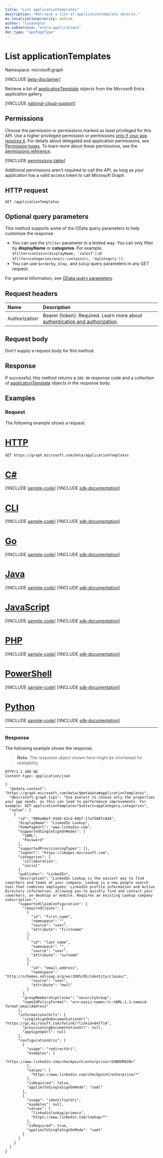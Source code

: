 ```yaml
---
title: "List applicationTemplates"
description: "Retrieve a list of applicationtemplate objects."
ms.localizationpriority: medium
author: "luleonpla"
ms.subservice: "entra-applications"
doc_type: "apiPageType"
---
```


# List applicationTemplates

Namespace: microsoft.graph

[!INCLUDE [beta-disclaimer](../../includes/beta-disclaimer.md)]

Retrieve a list of [applicationTemplate](../resources/applicationtemplate.md) objects from the Microsoft Entra application gallery.

[!INCLUDE [national-cloud-support](../../includes/all-clouds.md)]

## Permissions

Choose the permission or permissions marked as least privileged for this API. Use a higher privileged permission or permissions [only if your app requires it](/graph/permissions-overview#best-practices-for-using-microsoft-graph-permissions). For details about delegated and application permissions, see [Permission types](/graph/permissions-overview#permission-types). To learn more about these permissions, see the [permissions reference](/graph/permissions-reference).

<!-- {
  "blockType": "permissions",
  "name": "applicationtemplate-list-permissions"
}
-->
[!INCLUDE [permissions-table](../includes/permissions/applicationtemplate-list-permissions.md)]

Additional permissions aren't required to call this API, as long as your application has a valid access token to call Microsoft Graph.

## HTTP request

<!-- { "blockType": "ignored" } -->

```http
GET /applicationTemplates
```

## Optional query parameters

This method supports some of the OData query parameters to help customize the response. 

- You can use the `$filter` parameter in a limited way. You can only filter by **displayName** or **categories**. For example,  `$filter=contains(displayName, 'salesf')` or `$filter=categories/any(c:contains(c, 'myCategory'))`.
- You can use `$orderby`, `$top,` and `$skip` query parameters in any GET request.

For general information, see [OData query parameters](/graph/query-parameters).

## Request headers

| Name      |Description|
|:----------|:----------|
| Authorization | Bearer {token}. Required. Learn more about [authentication and authorization](/graph/auth/auth-concepts).|

## Request body

Don't supply a request body for this method.

## Response

If successful, this method returns a `200 OK` response code and a collection of [applicationTemplate](../resources/applicationtemplate.md) objects in the response body.

## Examples

### Request

The following example shows a request.

# [HTTP](#tab/http)
<!-- {
  "blockType": "request",
  "name": "get_applicationtemplates"
}-->

```msgraph-interactive
GET https://graph.microsoft.com/beta/applicationTemplates
```

# [C#](#tab/csharp)
[!INCLUDE [sample-code](../includes/snippets/csharp/get-applicationtemplates-csharp-snippets.md)]
[!INCLUDE [sdk-documentation](../includes/snippets/snippets-sdk-documentation-link.md)]

# [CLI](#tab/cli)
[!INCLUDE [sample-code](../includes/snippets/cli/get-applicationtemplates-cli-snippets.md)]
[!INCLUDE [sdk-documentation](../includes/snippets/snippets-sdk-documentation-link.md)]

# [Go](#tab/go)
[!INCLUDE [sample-code](../includes/snippets/go/get-applicationtemplates-go-snippets.md)]
[!INCLUDE [sdk-documentation](../includes/snippets/snippets-sdk-documentation-link.md)]

# [Java](#tab/java)
[!INCLUDE [sample-code](../includes/snippets/java/get-applicationtemplates-java-snippets.md)]
[!INCLUDE [sdk-documentation](../includes/snippets/snippets-sdk-documentation-link.md)]

# [JavaScript](#tab/javascript)
[!INCLUDE [sample-code](../includes/snippets/javascript/get-applicationtemplates-javascript-snippets.md)]
[!INCLUDE [sdk-documentation](../includes/snippets/snippets-sdk-documentation-link.md)]

# [PHP](#tab/php)
[!INCLUDE [sample-code](../includes/snippets/php/get-applicationtemplates-php-snippets.md)]
[!INCLUDE [sdk-documentation](../includes/snippets/snippets-sdk-documentation-link.md)]

# [PowerShell](#tab/powershell)
[!INCLUDE [sample-code](../includes/snippets/powershell/get-applicationtemplates-powershell-snippets.md)]
[!INCLUDE [sdk-documentation](../includes/snippets/snippets-sdk-documentation-link.md)]

# [Python](#tab/python)
[!INCLUDE [sample-code](../includes/snippets/python/get-applicationtemplates-python-snippets.md)]
[!INCLUDE [sdk-documentation](../includes/snippets/snippets-sdk-documentation-link.md)]

---

### Response

The following example shows the response.

> **Note:** The response object shown here might be shortened for readability.

<!-- {
  "blockType": "response",
  "truncated": true,
  "@odata.type": "Collection(microsoft.graph.applicationTemplate)"
} -->

```http
HTTP/1.1 200 OK
Content-type: application/json

{
  "@odata.context": "https://graph.microsoft.com/beta/$metadata#applicationTemplates",
  "@microsoft.graph.tips": "Use $select to choose only the properties your app needs, as this can lead to performance improvements. For example: GET applicationTemplates?$select=appCategory,categories",
  "value": [
    {
      "id": "006a06ef-9160-42cd-88bf-17a7588fc844",
      "displayName": "LinkedIn Lookup",
      "homePageUrl": "www.linkedin.com",
      "supportedSingleSignOnModes": [
        "SAML",
        "Password"
      ],
      "supportedProvisioningTypes": [],
      "logoUrl": "https://images.microsoft.com",
      "categories": [
        "collaboration",
        "social"
      ],
      "publisher": "LinkedIn",
      "description": "LinkedIn Lookup is the easiest way to find coworkers and teams at your company. Lookup is a new people search tool that combines employees' LinkedIn profile information and Active Directory information, allowing you to quickly find and contact your coworkers, on desktop or mobile. Requires an existing Lookup company subscription.",
      "supportedClaimConfiguration": {
        "requiredClaims": [
          {
            "id": "first_name",
            "namespace": "",
            "source": "user",
            "attribute": "firstname"
          },
          {
            "id": "last_name",
            "namespace": "",
            "source": "user",
            "attribute": "surname"
          },
          {
            "id": "email_address",
            "namespace": "http://schemas.xmlsoap.org/ws/2005/05/identity/claims/",
            "source": "user",
            "attribute": "mail"
          }
        ],
        "groupMembershipClaims": "securityGroup",
        "nameIdPolicyFormat": "urn:oasis:names:tc:SAML:1.1:nameid-format:emailAddress"
      },
      "informationalUrls": {
        "singleSignOnDocumentationUrl": "https://go.microsoft.com/fwlink/?linkid=847714",
        "provisioningDocumentationUrl": null,
        "appSignUpUrl": null
      },
      "configurationUris": [
        {
          "usage": "redirectUri",
          "examples": [
            "https://www.linkedin.com/checkpoint/enterprise/<SUBDOMAIN>"
          ],
          "values": [
            "https://www.linkedin.com/checkpoint/enterprise/*"
          ],
          "isRequired": false,
          "appliesToSingleSignOnMode": "saml"
        },
        {
          "usage": "identifierUri",
          "examples": null,
          "values": [
            "linkedinlookup/primary",
            "https://www.linkedin.com/lookup/*"
          ],
          "isRequired": true,
          "appliesToSingleSignOnMode": "saml"
        }
      ]
    }
  ]
}
```

<!-- uuid: 16cd6b66-4b1a-43a1-adaf-3a886856ed98
2019-02-04 14:57:30 UTC -->
<!-- {
  "type": "#page.annotation",
  "description": "List applicationTemplates",
  "keywords": "",
  "section": "documentation",
  "tocPath": ""
}-->
